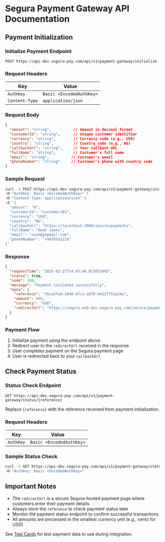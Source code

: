 # Segura Payment Gateway API Documentation

## Payment Initialization

### Initialize Payment Endpoint
```
POST https://api-dev.segura-pay.com/api/v1/payment-gateway/initialize
```

### Request Headers
| Key | Value |
|-----|-------|
| `AuthKey` | `Basic <EncodedAuthKey>` |
| `Content-Type` | `application/json` |

### Request Body
```json
{
  "amount": "string",          // Amount in decimal format
  "customerId": "string",      // Unique customer identifier
  "currency": "string",        // Currency code (e.g., USD)
  "country": "string",         // Country code (e.g., NG)
  "callbackUrl": "string",     // Your callback URL
  "fullName": "string",        // Customer's full name
  "email": "string",          // Customer's email
  "phoneNumber": "string"     // Customer's phone with country code
}
```

### Sample Request
```bash
curl -X POST https://api-dev.segura-pay.com/api/v1/payment-gateway/initialize \
-H "AuthKey: Basic <EncodedAuthKey>" \
-H "Content-Type: application/json" \
-d '{
  "amount": "8",
  "customerId": "customer101",
  "currency": "USD",
  "country": "NG",
  "callbackUrl": "https://localhost:3000/secure/payments",
  "fullName": "Noah James",
  "email": "noah@yopmail.com",
  "phoneNumber": "+9876543210"
}'
```

### Response
```json
{
  "requestTime": "2025-02-27T14:43:40.015052495",
  "status": true,
  "code": 200,
  "message": "Payment initiated successfully",
  "data": {
    "reference": "35ca5fa9-2848-47c1-ad78-44127751a24e",
    "amount": 800,
    "currency": "USD",
    "redirectUrl": "https://segura-web-dev.segura-pay.com/secure/payments?orderreference=35ca5fa9-2848-47c1-ad78-44127751a24e"
  }
}
```

### Payment Flow
1. Initialize payment using the endpoint above
2. Redirect user to the `redirectUrl` received in the response
3. User completes payment on the Segura payment page
4. User is redirected back to your `callbackUrl`

## Check Payment Status

### Status Check Endpoint
```
GET https://api-dev.segura-pay.com/api/v1/payment-gateway/status/{reference}
```

Replace `{reference}` with the reference received from payment initialization.

### Request Headers
| Key | Value |
|-----|-------|
| `AuthKey` | `Basic <EncodedAuthKey>` |

### Sample Status Check
```bash
curl -X GET https://api-dev.segura-pay.com/api/v1/payment-gateway/status/35ca5fa9-2848-47c1-ad78-44127751a24e \
-H "AuthKey: Basic <EncodedAuthKey>"
```

## Important Notes
- The `redirectUrl` is a secure Segura-hosted payment page where customers enter their payment details
- Always store the `reference` to check payment status later
- Monitor the payment status endpoint to confirm successful transactions
- All amounts are processed in the smallest currency unit (e.g., cents for USD)


See [Test Cards](./cards.md) for test payment data to use during integration.